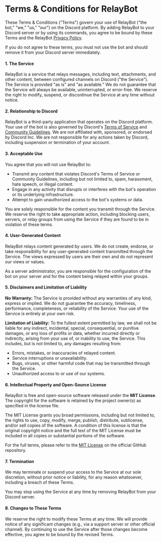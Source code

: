 # Terms & Conditions for RelayBot

These Terms & Conditions ("Terms") govern your use of RelayBot ("the bot," "we," "us," "our") on the Discord platform. By adding RelayBot to your Discord server or by using its commands, you agree to be bound by these Terms and the RelayBot [Privacy Policy](https://github.com/shaggyze/RelayBot/blob/main/privacy-policy.md).

If you do not agree to these terms, you must not use the bot and should remove it from your Discord server immediately.

#### 1. The Service

RelayBot is a service that relays messages, including text, attachments, and other content, between configured channels on Discord ("the Service"). The Service is provided "as is" and "as available." We do not guarantee that the Service will always be available, uninterrupted, or error-free. We reserve the right to modify, suspend, or discontinue the Service at any time without notice.

#### 2. Relationship to Discord

RelayBot is a third-party application that operates on the Discord platform. Your use of the bot is also governed by Discord's [Terms of Service](https://discord.com/terms) and [Community Guidelines](https://discord.com/guidelines). We are not affiliated with, sponsored, or endorsed by Discord Inc. We are not responsible for any actions taken by Discord, including suspension or termination of your account.

#### 3. Acceptable Use

You agree that you will not use RelayBot to:
*   Transmit any content that violates Discord's Terms of Service or Community Guidelines, including but not limited to, spam, harassment, hate speech, or illegal content.
*   Engage in any activity that disrupts or interferes with the bot's operation or its underlying infrastructure.
*   Attempt to gain unauthorized access to the bot's systems or data.

You are solely responsible for the content you transmit through the Service. We reserve the right to take appropriate action, including blocking users, servers, or relay groups from using the Service if they are found to be in violation of these terms.

#### 4. User-Generated Content

RelayBot relays content generated by users. We do not create, endorse, or take responsibility for any user-generated content transmitted through the Service. The views expressed by users are their own and do not represent our views or values.

As a server administrator, you are responsible for the configuration of the bot on your server and for the content being relayed within your groups.

#### 5. Disclaimers and Limitation of Liability

**No Warranty:** The Service is provided without any warranties of any kind, express or implied. We do not guarantee the accuracy, timeliness, performance, completeness, or reliability of the Service. Your use of the Service is entirely at your own risk.

**Limitation of Liability:** To the fullest extent permitted by law, we shall not be liable for any indirect, incidental, special, consequential, or punitive damages, or any loss of profits or data, whether incurred directly or indirectly, arising from your use of, or inability to use, the Service. This includes, but is not limited to, any damages resulting from:
*   Errors, mistakes, or inaccuracies of relayed content.
*   Service interruptions or unavailability.
*   Bugs, viruses, or other harmful code that may be transmitted through the Service.
*   Unauthorized access to or use of our systems.

#### 6. Intellectual Property and Open-Source License

RelayBot is free and open-source software released under the **MIT License**. The copyright for the software is retained by the project owner(s) as specified in the license file.

The MIT License grants you broad permissions, including but not limited to, the rights to use, copy, modify, merge, publish, distribute, sublicense, and/or sell copies of the software. A condition of this license is that the original copyright notice and the full text of the MIT License must be included in all copies or substantial portions of the software.

For the full terms, please refer to the [MIT License](https://github.com/shaggyze/RelayBot/blob/main/LICENSE) on the official GitHub repository.

#### 7. Termination

We may terminate or suspend your access to the Service at our sole discretion, without prior notice or liability, for any reason whatsoever, including a breach of these Terms.

You may stop using the Service at any time by removing RelayBot from your Discord server.

#### 8. Changes to These Terms

We reserve the right to modify these Terms at any time. We will provide notice of any significant changes (e.g., via a support server or other official channel). By continuing to use the Service after those changes become effective, you agree to be bound by the revised Terms.